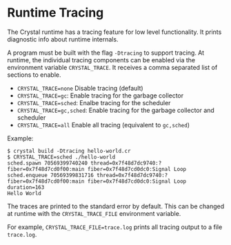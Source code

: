 # Runtime Tracing

The Crystal runtime has a tracing feature for low level functionality. It prints diagnostic info about runtime internals.

A program must be built with the flag `-Dtracing` to support tracing.
At runtime, the individual tracing components can be enabled via the environment variable `CRYSTAL_TRACE`. It receives a comma separated list of sections to enable.

* `CRYSTAL_TRACE=none` Disable tracing (default)
* `CRYSTAL_TRACE=gc`: Enable tracing for the garbage collector
* `CRYSTAL_TRACE=sched`: Enalbe tracing for the scheduler
* `CRYSTAL_TRACE=gc,sched`: Enable tracing for the garbage collector and scheduler
* `CRYSTAL_TRACE=all` Enable all tracing (equivalent to `gc,sched`)

Example:

```console
$ crystal build -Dtracing hello-world.cr
$ CRYSTAL_TRACE=sched ./hello-world
sched.spawn 70569399740240 thread=0x7f48d7dc9740:? fiber=0x7f48d7cd0f00:main fiber=0x7f48d7cd0dc0:Signal Loop
sched.enqueue 70569399831716 thread=0x7f48d7dc9740:? fiber=0x7f48d7cd0f00:main fiber=0x7f48d7cd0dc0:Signal Loop duration=163
Hello World
```

The traces are printed to the standard error by default.
This can be changed at runtime with the `CRYSTAL_TRACE_FILE` environment variable.

For example, `CRYSTAL_TRACE_FILE=trace.log` prints all tracing output to a file `trace.log`.
